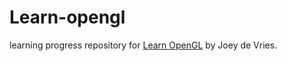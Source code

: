 # Learn-opengl
learning progress repository for [Learn OpenGL](https://learnopengl.com/) by Joey de Vries.
